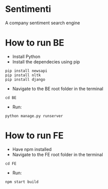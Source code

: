 # Sentimenti
A company sentiment search engine


# How to run BE
- Install Python
- Install the dependecies using pip

```
pip install newsapi
pip install nltk
pip install django
```


- Navigate to the BE root folder in the terminal

```cd BE```

- Run:

``` python manage.py runserver ```

# How to run FE
- Have npm installed
- Navigate to the FE root folder in the terminal

```cd FE```

- Run:

```npm start build```
